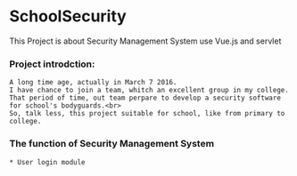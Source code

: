 # SchoolSecurity
This Project is about Security Management System use Vue.js and servlet


### Project introdction:
	A long time age, actually in March 7 2016. 
	I have chance to join a team, whitch an excellent group in my college.
	That period of time, out team perpare to develop a security software for school's bodyguards.<br> 
	So, talk less, this project suitable for school, like from primary to college.
	
### The function of Security Management System	
	* User login module


	
